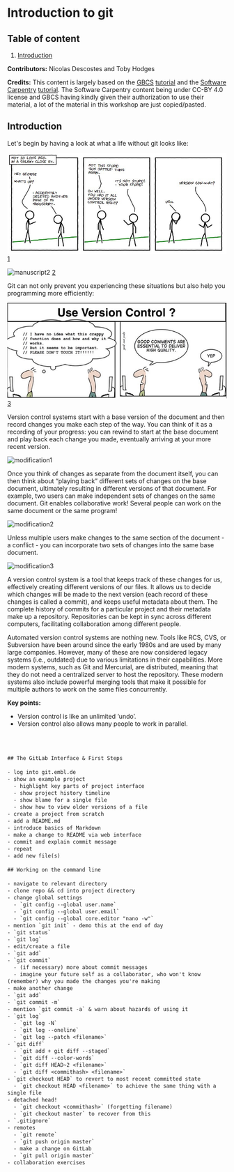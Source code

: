 # Introduction to git

## Table of content

1. [Introduction](#introduction)


**Contributors:** Nicolas Descostes and Toby Hodges

**Credits:** This content is largely based on the [GBCS](https://gbcs.embl.de/portal/tiki-index.php) [tutorial](https://gbservices.embl.de/git-conda/) and the [Software Carpentry](https://software-carpentry.org/) [tutorial](https://swcarpentry.github.io/git-novice/). 
The Software Carpentry content being under CC-BY 4.0 license and GBCS having kindly given their authorization to use their material, a lot of the material in this workshop are just copied/pasted.

 
## Introduction

Let's begin by having a look at what a life without git looks like:

![manuscript1](pictures/intro1.jpeg)
[1](https://medium.com/@fredrick.adegoke/version-control-systems-source-code-banking-efcbb9272aee)

![manuscript2](pictures/intro2.jpeg)
[2](http://www.phdcomics.com)

Git can not only prevent you experiencing these situations but also help you programming more efficiently:

![badpractice](pictures/intro3.jpeg)
[3](http://www.phdcomics.com)

Version control systems start with a base version of the document and then record changes you make each step of the way. You can think of it as a recording of your progress: you can rewind to start at the base document and play back each change you made, eventually arriving at your more recent version.

![modification1](pictures/intro4.jpeg)

Once you think of changes as separate from the document itself, you can then think about “playing back” different sets of changes on the base document, ultimately resulting in different versions of that document. For example, two users can make independent sets of changes on the same document. Git enables collaborative work! Several people can work on the same document or the same program!

![modification2](pictures/intro5.jpeg)

Unless multiple users make changes to the same section of the document - a conflict - you can incorporate two sets of changes into the same base document.

![modification3](pictures/intro6.jpeg)

A version control system is a tool that keeps track of these changes for us, effectively creating different versions of our files. It allows us to decide which changes will be made to the next version (each record of these changes is called a commit), and keeps useful metadata about them. The complete history of commits for a particular project and their metadata make up a repository. Repositories can be kept in sync across different computers, facilitating collaboration among different people.

Automated version control systems are nothing new. Tools like RCS, CVS, or Subversion have been around since the early 1980s and are used by many large companies. However, many of these are now considered legacy systems (i.e., outdated) due to various limitations in their capabilities. More modern systems, such as Git and Mercurial, are distributed, meaning that they do not need a centralized server to host the repository. These modern systems also include powerful merging tools that make it possible for multiple authors to work on the same files concurrently.

**Key points:**
  * Version control is like an unlimited ‘undo’.
  * Version control also allows many people to work in parallel.





~~~~~~~~~~~~~~~~~~~~~~~~~~~~~~~~~~~~~~~~~~~~~~~~~~~~~~~~~~~~~~~~~~~~~~~~~~~~~~~~~~~~



## The GitLab Interface & First Steps

- log into git.embl.de
- show an example project
  - highlight key parts of project interface
  - show project history timeline
  - show blame for a single file
  - show how to view older versions of a file
- create a project from scratch
- add a README.md
- introduce basics of Markdown
- make a change to README via web interface
- commit and explain commit message
- repeat
- add new file(s)

## Working on the command line

- navigate to relevant directory
- clone repo && cd into project directory
- change global settings
  - `git config --global user.name`
  - `git config --global user.email`
  - `git config --global core.editor "nano -w"`
- mention `git init` - demo this at the end of day
- `git status`
- `git log`
- edit/create a file
- `git add`
- `git commit`
  - (if necessary) more about commit messages
  - imagine your future self as a collaborator, who won't know (remember) why you made the changes you're making
- make another change
- `git add`
- `git commit -m`
- mention `git commit -a` & warn about hazards of using it
- `git log`
  - `git log -N`
  - `git log --oneline`
  - `git log --patch <filename>`
- `git diff`
  - `git add + git diff --staged`
  - `git diff --color-words`
  - `git diff HEAD~2 <filename>`
  - `git diff <commithash> <filename>`
- `git checkout HEAD` to revert to most recent committed state
  - `git checkout HEAD <filename>` to achieve the same thing with a single file
- detached head!
  - `git checkout <commithash>` (forgetting filename)
  - `git checkout master` to recover from this
- `.gitignore`
- remotes
  - `git remote`
  - `git push origin master`
  - make a change on GitLab
  - `git pull origin master`
- collaboration exercises
 